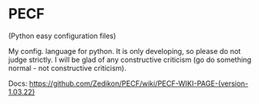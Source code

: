 # PECF
(Python easy configuration files)

My config. language for python. It is only developing, so please do not judge strictly. I will be glad of any constructive criticism 
(go do something normal - not constructive criticism).

Docs: https://github.com/Zedikon/PECF/wiki/PECF-WIKI-PAGE-(version-1.03.22)
